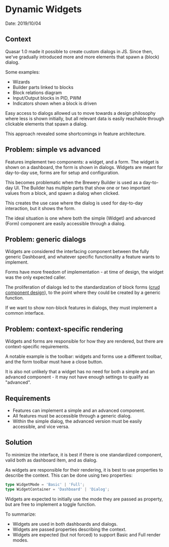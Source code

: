 # Dynamic Widgets

Date: 2019/10/04

## Context

Quasar 1.0 made it possible to create custom dialogs in JS. Since then, we've gradually introduced more and more elements that spawn a (block) dialog.

Some examples:

- Wizards
- Builder parts linked to blocks
- Block relations diagram
- Input/Output blocks in PID, PWM
- Indicators shown when a block is driven

Easy access to dialogs allowed us to move towards a design philosophy where less is shown initially, but all relevant data is easily reachable through clickable elements that spawn a dialog.

This approach revealed some shortcomings in feature architecture.

## Problem: simple vs advanced

Features implement two components: a widget, and a form. The widget is shown on a dashboard, the form is shown in dialogs.
Widgets are meant for day-to-day use, forms are for setup and configuration.

This becomes problematic when the Brewery Builder is used as a day-to-day UI. The Builder has multiple parts that show one or two important values from a block, and spawn a dialog when clicked.

This creates the use case where the dialog is used for day-to-day interaction, but it shows the form.

The ideal situation is one where both the simple (Widget) and advanced (Form) component are easily accessible through a dialog.

## Problem: generic dialogs

Widgets are considered the interfacing component between the fully generic Dashboard, and whatever specific functionality a feature wants to implement.

Forms have more freedom of implementation - at time of design, the widget was the only expected caller.

The proliferation of dialogs led to the standardization of block forms ([crud component design](./20190625_crud_component)), to the point where they could be created by a generic function.

If we want to show non-block features in dialogs, they must implement a common interface.

## Problem: context-specific rendering

Widgets and forms are responsible for how they are rendered, but there are context-specific requirements.

A notable example is the toolbar: widgets and forms use a different toolbar, and the form toolbar must have a close button.

It is also not unlikely that a widget has no need for both a simple and an advanced component - it may not have enough settings to qualify as "advanced".

## Requirements

- Features can implement a simple and an advanced component.
- All features must be accessible through a generic dialog.
- Within the simple dialog, the advanced version must be easily accessible, and vice versa.

## Solution

To minimize the interface, it is best if there is one standardized component, valid both as dashboard item, and as dialog.

As widgets are responsible for their rendering, it is best to use properties to describe the context. This can be done using two properties:

```ts
type WidgetMode = 'Basic' | 'Full';
type WidgetContainer = 'Dashboard' | 'Dialog';
```

Widgets are expected to initially use the mode they are passed as property, but are free to implement a toggle function.

To summarize:
- Widgets are used in both dashboards and dialogs.
- Widgets are passed properties describing the context.
- Widgets are expected (but not forced) to support Basic and Full render modes.
